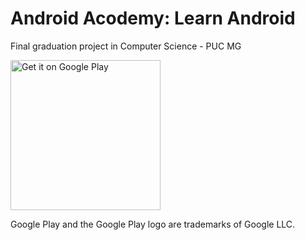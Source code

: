 # Android Acodemy: Learn Android
Final graduation project in Computer Science - PUC MG

<a href='https://play.google.com/store/apps/details?id=com.rafaelguimas.acodemy&pcampaignid=MKT-Other-global-all-co-prtnr-py-PartBadge-Mar2515-1'><img alt='Get it on Google Play' src='https://play.google.com/intl/en_us/badges/images/generic/en_badge_web_generic.png' width='240'/></a>

Google Play and the Google Play logo are trademarks of Google LLC.
